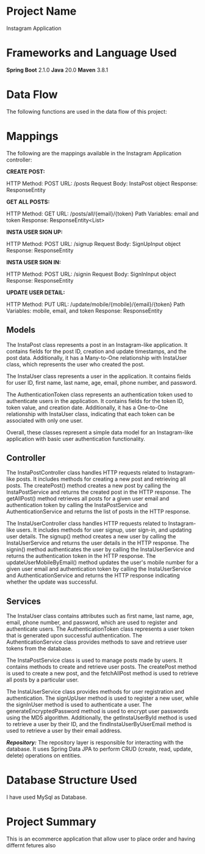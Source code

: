 # Project Name
Instagram Application

# Frameworks and Language Used
**Spring Boot** 2.1.0
**Java** 20.0
**Maven** 3.8.1

# Data Flow
The following functions are used in the data flow of this project:

# Mappings

The following are the mappings available in the Instagram Application controller:

**CREATE POST:**

  HTTP Method: POST
  URL: /posts
  Request Body: InstaPost object
  Response: ResponseEntity<InstaPost>

**GET ALL POSTS:**

  HTTP Method: GET
  URL: /posts/all/{email}/{token}
  Path Variables: email and token
  Response: ResponseEntity<List<InstaPost>>
  
**INSTA USER SIGN UP:**

  HTTP Method: POST
  URL: /signup
  Request Body: SignUpInput object
  Response: ResponseEntity<SignUpOutput>
  
**INSTA USER SIGN IN:**

  HTTP Method: POST
  URL: /signin
  Request Body: SignInInput object
  Response: ResponseEntity<SignInOutput>
  
**UPDATE USER DETAIL:**

  HTTP Method: PUT
  URL: /update/mobile/{mobile}/{email}/{token}
  Path Variables: mobile, email, and token
  Response: ResponseEntity<String>

## Models

The InstaPost class represents a post in an Instagram-like application. It contains fields for the post ID, creation and update timestamps, and the post data. Additionally, it has a Many-to-One relationship with InstaUser class, which represents the user who created the post.

The InstaUser class represents a user in the application. It contains fields for user ID, first name, last name, age, email, phone number, and password.

The AuthenticationToken class represents an authentication token used to authenticate users in the application. It contains fields for the token ID, token value, and creation date. Additionally, it has a One-to-One relationship with InstaUser class, indicating that each token can be associated with only one user.

Overall, these classes represent a simple data model for an Instagram-like application with basic user authentication functionality.


## Controller


The InstaPostController class handles HTTP requests related to Instagram-like posts. It includes methods for creating a new post and retrieving all posts. The createPost() method creates a new post by calling the InstaPostService and returns the created post in the HTTP response. The getAllPost() method retrieves all posts for a given user email and authentication token by calling the InstaPostService and AuthenticationService and returns the list of posts in the HTTP response.

The InstaUserController class handles HTTP requests related to Instagram-like users. It includes methods for user signup, user sign-in, and updating user details. The signup() method creates a new user by calling the InstaUserService and returns the user details in the HTTP response. The signin() method authenticates the user by calling the InstaUserService and returns the authentication token in the HTTP response. The updateUserMobileByEmail() method updates the user's mobile number for a given user email and authentication token by calling the InstaUserService and AuthenticationService and returns the HTTP response indicating whether the update was successful.


## Services

The InstaUser class contains attributes such as first name, last name, age, email, phone number, and password, which are used to register and authenticate users. The AuthenticationToken class represents a user token that is generated upon successful authentication. The AuthenticationService class provides methods to save and retrieve user tokens from the database.

The InstaPostService class is used to manage posts made by users. It contains methods to create and retrieve user posts. The createPost method is used to create a new post, and the fetchAllPost method is used to retrieve all posts by a particular user.

The InstaUserService class provides methods for user registration and authentication. The signUpUser method is used to register a new user, while the signInUser method is used to authenticate a user. The generateEncryptedPassword method is used to encrypt user passwords using the MD5 algorithm. Additionally, the getInstaUserById method is used to retrieve a user by their ID, and the findInstaUserByUserEmail method is used to retrieve a user by their email address.

_**Repository:**_ The repository layer is responsible for interacting with the database. It uses Spring Data JPA to perform CRUD (create, read, update, delete) operations on entities.


# Database Structure Used
I have used MySql as Database.

# Project Summary

This is an ecommerce application that allow user to place order and having differnt fetures also



